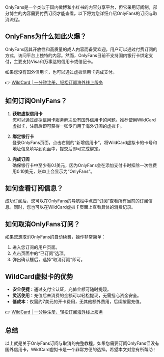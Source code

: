OnlyFans是一个类似于国内微博和小红书的内容分享平台，但它采用订阅制，部分博主的内容需要付费订阅才能查看。以下将为您详细介绍OnlyFans的订阅与取消流程。

## OnlyFans为什么如此火爆？

OnlyFans因其开放性和高质量的成人内容而备受欢迎。用户可以通过付费订阅的方式，访问平台上独特的内容。然而，OnlyFans目前不支持国内银行卡绑定支付，主要支持Visa和万事达的信用卡或借记卡。

如果您没有国外信用卡，也可以通过虚拟信用卡完成支付。

👉 [WildCard | 一分钟注册，轻松订阅海外线上服务](https://bit.ly/bewildcard)

## 如何订阅OnlyFans？

1. **获取虚拟信用卡**  
   您可以通过虚拟信用卡服务解决没有国外信用卡的问题。推荐使用WildCard虚拟卡，注册后即可获得一张专门用于海外订阅的虚拟卡。

2. **绑定银行卡**  
   登录OnlyFans页面，点击右侧的“新增信用卡”，将WildCard虚拟卡的卡号和地址信息填写到页面中，提交后即可完成绑定。

3. **完成订阅**  
   确保银行卡中至少有0.1美元，因为OnlyFans会在添加支付卡时扣除一次性费用0.10美元，账单上会显示为“OnlyFans”。

## 如何查看订阅信息？

成功订阅后，您可以在OnlyFans的导航栏中点击“订阅”查看所有当前的订阅信息。同时，您也可以在WildCard虚拟卡页面上查看具体的消费记录。

## 如何取消OnlyFans订阅？

如果您想取消OnlyFans的自动续费，操作非常简单：

1. 进入您订阅的用户页面。
2. 点击页面中的“已订阅”选项。
3. 弹出确认框后，选择“取消订阅”即可。

## WildCard虚拟卡的优势

- **安全便捷**：通过支付宝认证，充值金额可随时提现。
- **灵活使用**：充值后未消费的金额可以轻松提现，无需担心资金安全。
- **低成本**：仅需约7美元的开卡费用，无其他额外费用，后续按需充值。

👉 [WildCard | 一分钟注册，轻松订阅海外线上服务](https://bit.ly/bewildcard)

## 总结

以上就是关于OnlyFans订阅与取消的完整教程。如果您需要订阅OnlyFans但没有国外信用卡，WildCard虚拟卡是一个非常方便的选择。希望本文对您有所帮助！